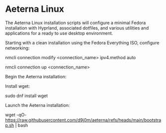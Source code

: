 # Aeterna Linux

The Aeterna Linux installation scripts will configure a minimal Fedora installation with Hyprland, associated dotfiles, and various utilities and applications for a ready to use desktop environment.

Starting with a clean installation using the Fedora Everything ISO, configure networking:

nmcli connection modify <connection_name> ipv4.method auto

nmcli connection up <connection_name>

Begin the Aeterna installation:

Install wget:

sudo dnf install wget

Launch the Aeterna installation:

wget -qO- https://raw.githubusercontent.com/d9j0m/aeterna/refs/heads/main/bootstrap.sh | bash
